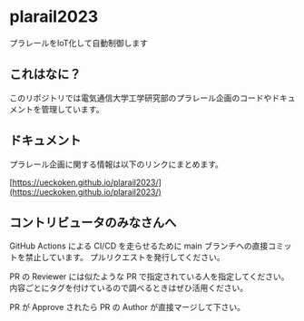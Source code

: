 # plarail2023

プラレールをIoT化して自動制御します

## これはなに？

このリポジトリでは電気通信大学工学研究部のプラレール企画のコードやドキュメントを管理しています。

## ドキュメント

プラレール企画に関する情報は以下のリンクにまとめます。

[https://ueckoken.github.io/plarail2023/](https://ueckoken.github.io/plarail2023/)

## コントリビュータのみなさんへ

GitHub Actions による CI/CD を走らせるために main ブランチへの直接コミットを禁止しています。 プルリクエストを発行してください。

PR の Reviewer には似たような PR で指定されている人を指定してください。内容ごとにタグを付けているので調べるときはぜひ活用ください。

PR が Approve されたら PR の Author が直接マージして下さい。